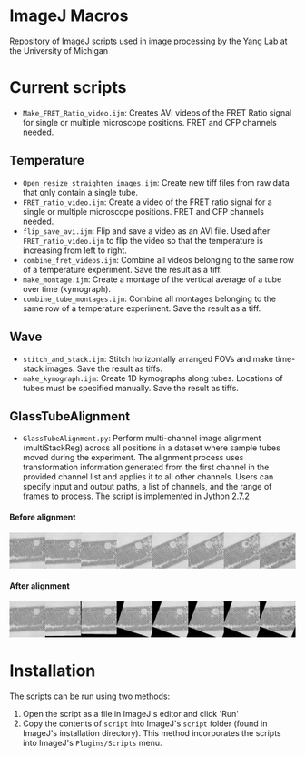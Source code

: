 # ImageJ Macros
Repository of ImageJ scripts used in image processing by the Yang Lab at the University of Michigan

# Current scripts
- `Make_FRET_Ratio_video.ijm`: Creates AVI videos of the FRET Ratio signal for single or multiple microscope positions. FRET and CFP channels needed.
## Temperature 
- `Open_resize_straighten_images.ijm`: Create new tiff files from raw data that only contain a single tube.
- `FRET_ratio_video.ijm`: Create a video of the FRET ratio signal for a single or multiple microscope positions. FRET and CFP channels needed.
- `flip_save_avi.ijm`: Flip and save a video as an AVI file. Used after `FRET_ratio_video.ijm` to flip the video so that the temperature is increasing from left to right.
- `combine_fret_videos.ijm`: Combine all videos belonging to the same row of a temperature experiment. Save the result as a tiff.
- `make_montage.ijm`: Create a montage of the vertical average of a tube over time (kymograph).
- `combine_tube_montages.ijm`: Combine all montages belonging to the same row of a temperature experiment. Save the result as a tiff.
## Wave
- `stitch_and_stack.ijm`: Stitch horizontally arranged FOVs and make time-stack images. Save the result as tiffs.
- `make_kymograph.ijm`: Create 1D kymographs along tubes. Locations of tubes must be specified manually. Save the result as tiffs.

## GlassTubeAlignment
- `GlassTubeAlignment.py`: Perform multi-channel image alignment (multiStackReg) across all positions in a dataset where sample tubes moved during the experiment. The alignment process uses transformation information generated from the first channel in the provided channel list and applies it to all other channels. Users can specify input and output paths, a list of channels, and the range of frames to process. The script is implemented in Jython 2.7.2

#### Before alignment
![Sample Image](readme_images\GlassTubeAlignment\Before_GTA.jpg)
#### After alignment
![Sample Image2](readme_images\GlassTubeAlignment\After_GTA.jpg)


# Installation
The scripts can be run using two methods:
1. Open the script as a file in ImageJ's editor and click 'Run'
2. Copy the contents of `script` into ImageJ's `script` folder (found in ImageJ's installation directory). This method incorporates the scripts into ImageJ's `Plugins/Scripts` menu.
